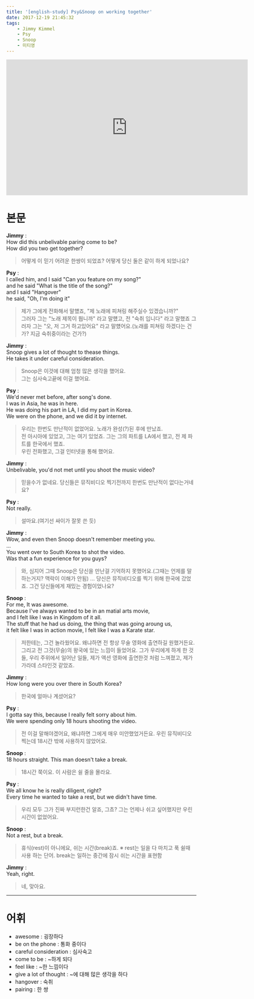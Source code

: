 ```yaml
---
title: '[english-study] Psy&Snoop on working together'
date: 2017-12-19 21:45:32
tags:
    - Jimmy Kimmel
    - Psy
    - Snoop
    - 미티영
---
```


<iframe width="640" height="360" src="https://www.youtube.com/embed/BhQxTr_ylBg" frameborder="0" allow="autoplay; encrypted-media" allowfullscreen></iframe>

# 본문
**Jimmy** :  
How did this unbelivable paring come to be?  
How did you two get together?  
> 어떻게 이 믿기 어려운 한쌍이 되었죠?
    어떻게 당신 둘은 같이 하게 되었나요?

**Psy** :  
I called him, and I said "Can you feature on my song?"  
and he said "What is the title of the song?"  
and I said "Hangover"  
he said, "Oh, I'm doing it"  
> 제가 그에게 전화해서 말헀죠, "제 노래에 피쳐링 해주실수 있겠습니까?"  
    그러자 그는 "노래 제목이 뭡니까" 라고 말헀고,
    전 "숙취 입니다" 라고 말했죠
    그러자 그는 "오, 저 그거 하고있어요" 라고 말헀어요.(노래를 피쳐링 하겠다는 건가? 지금 숙취중이라는 건가?)

**Jimmy** :  
Snoop gives a lot of thought to thease things.  
He takes it under careful consideration.  
> Snoop은 이것에 대해 엄청 많은 생각을 했어요.  
    그는 심사숙고끝에 이걸 했어요.  

**Psy** :  
We'd never met before, after song's done.  
I was in Asia, he was in here.  
He was doing his part in LA, I did my part in Korea.  
We were on the phone, and we did it by internet.  
> 우리는 한번도 만난적이 없었어요. 노래가 완성(?)된 후에 만났죠.  
    전 아시아에 있었고, 그는 여기 있었죠.
    그는 그의 파트를 LA에서 했고, 전 제 파트를 한국에서 했죠.  
    우린 전화했고, 그걸 인터넷을 통해 했어요.  

**Jimmy** :  
Unbelivable, you'd not met until you shoot the music video?  
> 믿을수가 없네요. 당신들은 뮤직비디오 찍기전까지 한번도 만난적이 없다는거네요?  

**Psy** :  
Not really.  
> 설마요.(여기선 싸이가 잘못 쓴 듯)

**Jimmy** :  
Wow, and even then Snoop doesn't remember meeting you.  
...  
You went over to South Korea to shot the video.  
Was that a fun experience for you guys?  
> 와, 심지어 그때 Snoop은 당신을 만난걸 기억하지 못했어요.(그때는 언제를 말하는거지? 맥락이 이해가 안됨)
    ...
    당신은 뮤직비디오를 찍기 위해 한국에 갔었죠.
    그건 당신들에게 재밌는 경험이었나요?

**Snoop** :   
For me, It was awesome.  
Because I've always wanted to be in an matial arts movie,  
and I felt like I was in Kingdom of it all.  
The stuff that he had us doing, the thing that was going aroung us,  
it felt like I was in action movie, I felt like I was a Karate star.  
> 저한테는, 그건 놀라웠어요.
    왜냐하면 전 항상 무술 영화에 출연하길 원했거든요.
    그리고 전 그것(무슬)의 왕국에 있는 느낌이 들었어요.
    그가 우리에게 하게 한 것들, 우리 주위에서 일어난 일들,
    제가 액션 영화에 출연한것 처럼 느껴졌고, 제가 가라데 스타인것 같았죠.

**Jimmy** :  
How long were you over there in South Korea?  
> 한국에 얼마나 계셨어요?

**Psy** :  
I gotta say this, because I really felt sorry about him.  
We were spending only 18 hours shooting the video.  
> 전 이걸 말해야겠어요, 왜냐하면 그에게 매우 미안했었거든요.
    우린 뮤직비디오 찍는데 18시간 밖에 사용하지 않았어요.

**Snoop** :  
18 hours straight. This man doesn't take a break.  
> 18시간 쭉이요. 이 사람은 쉴 줄을 몰라요.

**Psy** :  
We all know he is really diligent, right?  
Every time he wanted to take a rest, but we didn't have time.  
> 우리 모두 그가 진짜 부지런한건 알죠, 그쵸?
    그는 언제나 쉬고 싶어했지만 우린 시간이 없었어요.  

**Snoop** :  
Not a rest, but a break.  
> 휴식(rest)이 아니에요, 쉬는 시간(break)죠.
    ※ rest는 일을 다 마치고 푹 쉴때 사용 하는 단어. break는 일하는 중간에 잠시 쉬는 시간을 표현함

**Jimmy** :  
Yeah, right.  
> 네, 맞아요.

---

# 어휘  
- awesome : 굉장하다
- be on the phone : 통화 중이다
- careful consideration : 심사숙고
- come to be : ~하게 되다
- feel like : ~한 느낌이다
- give a lot of thought : ~에 대해 많은 생각을 하다
- hangover : 숙취
- pairing : 한 쌍

<!-- more -->